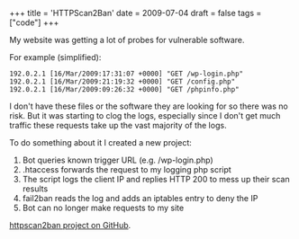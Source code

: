 +++
title = 'HTTPScan2Ban'
date = 2009-07-04
draft = false
tags = ["code"]
+++

My website was getting a lot of probes for vulnerable software.

For example (simplified):

```
192.0.2.1 [16/Mar/2009:17:31:07 +0000] "GET /wp-login.php"
192.0.2.1 [16/Mar/2009:21:19:32 +0000] "GET /config.php"
192.0.2.1 [16/Mar/2009:09:26:32 +0000] "GET /phpinfo.php"
```

I don't have these files or the software they are looking for so there was no risk. 
But it was starting to clog the logs, 
especially since I don't get much traffic these requests take up the vast majority of the logs.

To do something about it I created a new project:

1. Bot queries known trigger URL (e.g. /wp-login.php)
1. .htaccess forwards the request to my logging php script
1. The script logs the client IP and replies HTTP 200 to mess up their scan results
1. fail2ban reads the log and adds an iptables entry to deny the IP
1. Bot can no longer make requests to my site

[httpscan2ban project on GitHub](https://github.com/tobyoxborrow/httpscan2ban).

